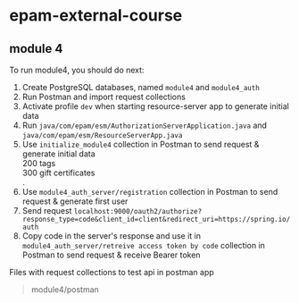 # epam-external-course
## module 4

To run module4, you should do next:
1. Create PostgreSQL databases, named `module4` and `module4_auth`
2. Run Postman and import request collections
3. Activate profile `dev` when starting resource-server app to generate initial data
4. Run `java/com/epam/esm/AuthorizationServerApplication.java` and `java/com/epam/esm/ResourceServerApp.java`
5. Use `initialize_module4` collection in 
Postman to send request & generate initial data<br/>
   200 tags<br/>
   300 gift certificates <br/>.
6. Use `module4_auth_server/registration` collection in
   Postman to send request & generate first user
7. Send request `localhost:9000/oauth2/authorize?response_type=code&client_id=client&redirect_uri=https://spring.io/auth`
8. Copy code in the server's response and use it in `module4_auth_server/retreive access token by code` collection in
   Postman to send request & receive Bearer token

Files with request collections to test api in postman app
> module4/postman